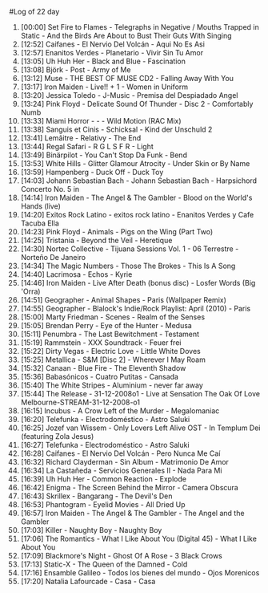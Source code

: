 #Log of 22 day

1. [00:00] Set Fire to Flames - Telegraphs in Negative / Mouths Trapped in Static - And the Birds Are About to Bust Their Guts With Singing
1. [12:52] Caifanes - El Nervio Del Volcán - Aqui No Es Asi
1. [12:57] Enanitos Verdes - Planetario - Vivir Sin Tu Amor
1. [13:05] Uh Huh Her - Black and Blue - Fascination
1. [13:08] Björk - Post - Army of Me
1. [13:12] Muse - THE BEST OF MUSE CD2 - Falling Away With You
1. [13:17] Iron Maiden - Live!! + 1 - Women in Uniform
1. [13:20] Jessica Toledo - J-Music - Premisa del Despiadado Angel
1. [13:24] Pink Floyd - Delicate Sound Of Thunder - Disc 2 - Comfortably Numb
1. [13:33] Miami Horror - - - Wild Motion (RAC Mix)
1. [13:38] Sanguis et Cinis - Schicksal - Kind der Unschuld 2
1. [13:41] Lemâitre - Relativy - The End
1. [13:44] Regal Safari - R G L S F R - Light
1. [13:49] Binärpilot - You Can't Stop Da Funk - Bend
1. [13:53] White Hills - Glitter Glamour Atrocity - Under Skin or By Name
1. [13:59] Hampenberg - Duck Off - Duck Toy
1. [14:03] Johann Sebastian Bach - Johann Sebastian Bach - Harpsichord Concerto No. 5 in
1. [14:14] Iron Maiden - The Angel & The Gambler - Blood on the World's Hands (live)
1. [14:20] Exitos Rock Latino - exitos rock latino - Enanitos Verdes y Cafe Tacuba Ella
1. [14:23] Pink Floyd - Animals - Pigs on the Wing (Part Two)
1. [14:25] Tristania - Beyond the Veil - Heretique
1. [14:30] Nortec Collective - Tijuana Sessions Vol. 1 - 06 Terrestre - Norteño De Janeiro
1. [14:34] The Magic Numbers - Those The Brokes - This Is A Song
1. [14:40] Lacrimosa - Echos - Kyrie
1. [14:46] Iron Maiden - Live After Death (bonus disc) - Losfer Words (Big 'Orra)
1. [14:51] Geographer - Animal Shapes - Paris (Wallpaper Remix)
1. [14:55] Geographer - Blalock's Indie/Rock Playlist: April (2010) - Paris
1. [15:00] Marty Friedman - Scenes - Realm of the Senses
1. [15:05] Brendan Perry - Eye of the Hunter - Medusa
1. [15:11] Penumbra - The Last Bewitchment - Testament
1. [15:19] Rammstein - XXX Soundtrack - Feuer frei
1. [15:22] Dirty Vegas - Electric Love - Little White Doves
1. [15:25] Metallica - S&M [Disc 2] - Wherever I May Roam
1. [15:32] Canaan - Blue Fire - The Eleventh Shadow
1. [15:36] Babasónicos - Cuatro Putitas - Cansada
1. [15:40] The White Stripes - Aluminium - never far away
1. [15:44] The Release - 31-12-2008o1 - Live at Sensation The Oak Of Love Melbourne-STREAM-31-12-2008-o1
1. [16:15] Incubus - A Crow Left of the Murder - Megalomaniac
1. [16:20] Telefunka - Electrodoméstico - Astro Saluki
1. [16:25] Jozef van Wissem - Only Lovers Left Alive OST - In Templum Dei (featuring Zola Jesus)
1. [16:27] Telefunka - Electrodoméstico - Astro Saluki
1. [16:28] Caifanes - El Nervio Del Volcán - Pero Nunca Me Caí
1. [16:32] Richard Clayderman - Sin Album - Matrimonio De Amor
1. [16:34] La Castañeda - Servicios Generales II - Nada Para Mi
1. [16:39] Uh Huh Her - Common Reaction - Explode
1. [16:42] Enigma - The Screen Behind the Mirror - Camera Obscura
1. [16:43] Skrillex - Bangarang - The Devil's Den
1. [16:53] Phantogram - Eyelid Movies - All Dried Up
1. [16:57] Iron Maiden - The Angel & The Gambler - The Angel and the Gambler
1. [17:03] Killer - Naughty Boy - Naughty Boy
1. [17:06] The Romantics - What I Like About You (Digital 45) - What I Like About You
1. [17:09] Blackmore's Night - Ghost Of A Rose - 3 Black Crows
1. [17:13] Static-X - The Queen of the Damned - Cold
1. [17:16] Ensamble Galileo - Todos los bienes del mundo - Ojos Morenicos
1. [17:20] Natalia Lafourcade - Casa - Casa
